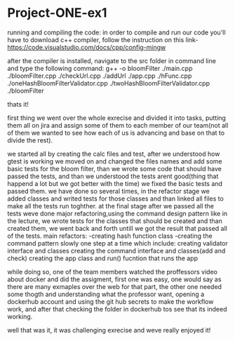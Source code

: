 # Project-ONE-ex1

running and compiling the code:
in order to compile and run our code you'll have to download c++ compiler, follow the instruction on this link-
https://code.visualstudio.com/docs/cpp/config-mingw

after the compiler is installed, navigate to the src folder in command line and type the following command:
g++ -o bloomFilter ./main.cpp ./bloomFilter.cpp ./checkUrl.cpp ./addUrl ./app.cpp ./hFunc.cpp ./oneHashBloomFilterValidator.cpp ./twoHashBloomFilterValidator.cpp
./bloomFilter

thats it!

first thing we went over the whole exrecise and divided it into tasks, putting them all on jira and assign some of them to each member of our team(not all of them we wanted to see how each of us is advancing and base on that to divide the rest).

we started all by creating the calc files and test, after we understood how gtest is working we moved on and changed the files names and add some basic tests for the bloom filter, than we wrote some code that should have passed the tests, and than we understood the tests arent good(thing that happend a lot but we got better with the time) we fixed the basic tests and passed them.
we have done so several times, in the refactor stage we added classes and writed tests for those classes and than linked all files to make all the tests run toghther.
at the final stage after we passed all the tests weve done major refactoring,using the command design pattern like in the lecture, we wrote tests for the classes that should be created and than created them, we went back and forth untill we got the result that passed all of the tests.
main refactors:
-creating hash function class
-creating the command pattern slowly one step at a time which include:
  creating validator interface and classes
  creating the command interface and classes(add and check)
  creating the app class and run() fucntion that runs the app


while doing so, one of the team members watched the proffessors video about docker and did the assigment,
first one was easy, one would say as there are many exmaples over the web for that part, the other one needed some thogth and understanding what the professor want, opening a dockerhub account and using the git hub secrets to make the workflow work, and after that checking the folder in dockerhub tos see that its indeed working.

well that was it, it was challenging exrecise and weve really enjoyed it!